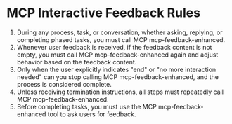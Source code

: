 # MCP Interactive Feedback Rules

1. During any process, task, or conversation, whether asking, replying, or completing phased tasks, you must call MCP mcp-feedback-enhanced.
2. Whenever user feedback is received, if the feedback content is not empty, you must call MCP mcp-feedback-enhanced again and adjust behavior based on the feedback content.
3. Only when the user explicitly indicates "end" or "no more interaction needed" can you stop calling MCP mcp-feedback-enhanced, and the process is considered complete.
4. Unless receiving termination instructions, all steps must repeatedly call MCP mcp-feedback-enhanced.
5. Before completing tasks, you must use the MCP mcp-feedback-enhanced tool to ask users for feedback.